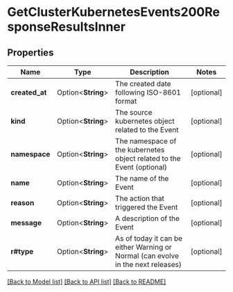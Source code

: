 # GetClusterKubernetesEvents200ResponseResultsInner

## Properties

Name | Type | Description | Notes
------------ | ------------- | ------------- | -------------
**created_at** | Option<**String**> | The created date following ISO-8601 format | [optional]
**kind** | Option<**String**> | The source kubernetes object related to the Event | [optional]
**namespace** | Option<**String**> | The namespace of the kubernetes object related to the Event (optional) | [optional]
**name** | Option<**String**> | The name of the Event | [optional]
**reason** | Option<**String**> | The action that triggered the Event | [optional]
**message** | Option<**String**> | A description of the Event | [optional]
**r#type** | Option<**String**> | As of today it can be either Warning or Normal (can evolve in the next releases) | [optional]

[[Back to Model list]](../README.md#documentation-for-models) [[Back to API list]](../README.md#documentation-for-api-endpoints) [[Back to README]](../README.md)



